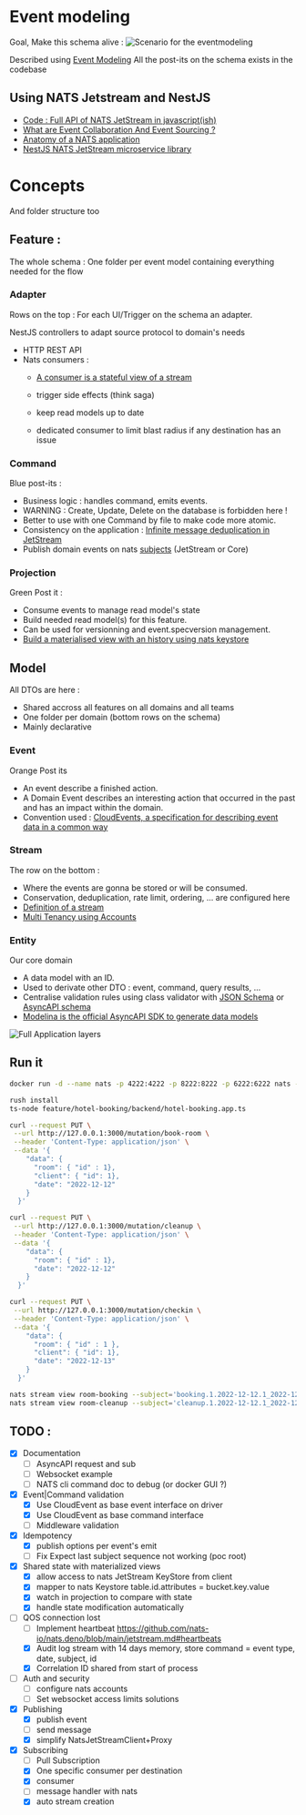 # Event modeling
Goal, Make this schema alive : 
![Scenario for the eventmodeling](doc/scenario.png)

Described using [Event Modeling](https://eventmodeling.org/)
All the post-its on the schema exists in the codebase

## Using NATS Jetstream and NestJS
- [Code : Full API of NATS JetStream in javascript(ish)](https://github.com/nats-io/nats.deno/blob/main/jetstream.md)
- [What are Event Collaboration And Event Sourcing ?](https://www.reactivesystems.eu/2022/06/09/event-collaboration-event-sourcing.html)
- [Anatomy of a NATS application](https://docs.nats.io/using-nats/developer/anatomy)
- [NestJS NATS JetStream microservice library](https://github.com/Vinceveve/nats-jetstream-transport)

# Concepts

And folder structure too

## Feature :

The whole schema :
One folder per event model containing everything needed for the flow

### Adapter

Rows on the top :
For each UI/Trigger on the schema an adapter.

NestJS controllers to adapt source protocol to domain's needs

- HTTP REST API
- Nats consumers :
  - [A consumer is a stateful view of a stream](https://docs.nats.io/nats-concepts/jetstream/consumers)

  - trigger side effects (think saga)
  - keep read models up to date
  - dedicated consumer to limit blast radius if any destination has an issue


### Command

Blue post-its :

- Business logic : handles command, emits events.
- WARNING : Create, Update, Delete on the database is forbidden here !
- Better to use with one Command by file to make code more atomic.
- Consistency on the application :
  [Infinite message deduplication in JetStream](https://nats.io/blog/new-per-subject-discard-policy)
- Publish domain events on nats [subjects](https://docs.nats.io/nats-concepts/subjects) (JetStream or Core)

### Projection

Green Post it :

- Consume events to manage read model's state
- Build needed read model(s) for this feature.
- Can be used for versionning and event.specversion management.
- [Build a materialised view with an history using nats keystore](https://docs.nats.io/using-nats/developer/develop_jetstream/kv)

## Model
All DTOs are here :
- Shared accross all features on all domains and all teams
- One folder per domain (bottom rows on the schema)
- Mainly declarative

### Event

Orange Post its

- An event describe a finished action.
- A Domain Event describes an interesting action that occurred in the past and has an impact within the domain.
- Convention used : [CloudEvents, a specification for describing event data in a common way](https://cloudevents.io)

### Stream

The row on the bottom :

- Where the events are gonna be stored or will be consumed.
- Conservation, deduplication, rate limit, ordering, ... are configured here
- [Definition of a stream](https://docs.nats.io/nats-concepts/jetstream/streams)
- [Multi Tenancy using Accounts](https://docs.nats.io/running-a-nats-service/configuration/securing_nats/accounts)

### Entity

Our core domain

- A data model with an ID.
- Used to derivate other DTO : event, command, query results, ...
- Centralise validation rules using class validator with [JSON Schema](https://github.com/epiphone/class-validator-jsonschema) or [AsyncAPI schema](https://www.npmjs.com/package/nestjs-asyncapi) 
- [Modelina is the official AsyncAPI SDK to generate data models](https://www.npmjs.com/package/@asyncapi/modelina)

![Full Application layers](doc/architecture.png)


## Run it
```bash
docker run -d --name nats -p 4222:4222 -p 8222:8222 -p 6222:6222 nats --jetstream -m 8222

rush install
ts-node feature/hotel-booking/backend/hotel-booking.app.ts 

curl --request PUT \
 --url http://127.0.0.1:3000/mutation/book-room \
 --header 'Content-Type: application/json' \
 --data '{
    "data": {
      "room": { "id" : 1},
      "client": { "id": 1},
      "date": "2022-12-12"
    }
  }'

curl --request PUT \
 --url http://127.0.0.1:3000/mutation/cleanup \
 --header 'Content-Type: application/json' \
 --data '{
    "data": {
      "room": { "id" : 1},
      "date": "2022-12-12"
    }
  }'

curl --request PUT \
 --url http://127.0.0.1:3000/mutation/checkin \
 --header 'Content-Type: application/json' \
 --data '{
    "data": {
      "room": { "id" : 1 },
      "client": { "id": 1},
      "date": "2022-12-13"
    }
  }'

nats stream view room-booking --subject='booking.1.2022-12-12.1_2022-12-12'
nats stream view room-cleanup --subject='cleanup.1.2022-12-12.1_2022-12-12'
```


## TODO :

- [x] Documentation
  - [ ] AsyncAPI request and sub
  - [ ] Websocket example
  - [ ] NATS cli command doc to debug (or docker GUI ?)
- [x] Event|Command validation
  - [x] Use CloudEvent as base event interface on driver
  - [x] Use CloudEvent as base command interface
  - [ ] Middleware validation 
- [x] Idempotency
  - [x] publish options per event's emit
  - [ ] Fix Expect last subject sequence not working (poc root)
- [x] Shared state with materialized views
  - [x] allow access to nats JetStream KeyStore from client
  - [x] mapper to nats Keystore table.id.attributes = bucket.key.value
  - [x] watch in projection to compare with state
  - [x] handle state modification automatically
- [ ] QOS connection lost
  - [ ] Implement heartbeat https://github.com/nats-io/nats.deno/blob/main/jetstream.md#heartbeats
  - [x] Audit log stream with 14 days memory, store command = event type, date, subject, id
  - [x] Correlation ID shared from start of process
- [ ] Auth and security
  - [ ] configure nats accounts
  - [ ] Set websocket access limits solutions
- [x] Publishing
  - [x] publish event
  - [ ] send message
  - [x] simplify NatsJetStreamClient+Proxy
- [x] Subscribing
  - [ ] Pull Subscription 
  - [x] One specific consumer per destination
  - [x] consumer
  - [ ] message handler with nats
  - [x] auto stream creation
